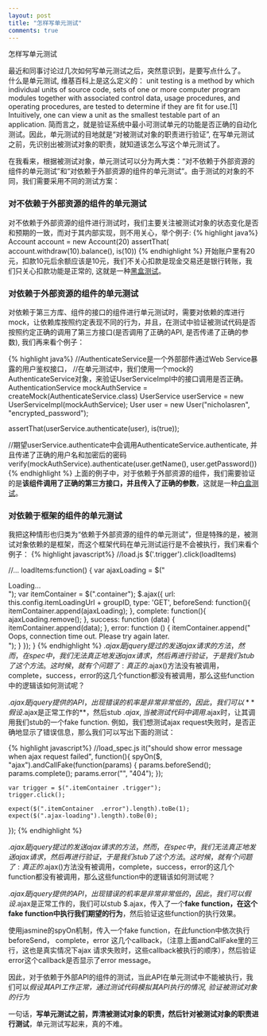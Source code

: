 ```yaml
---
layout: post
title: "怎样写单元测试"
comments: true
---
```

怎样写单元测试

最近和同事讨论过几次如何写单元测试之后，突然意识到，是要写点什么了。   
什么是单元测试, 维基百科上是这么定义的： 
    unit testing is a method by which individual units of source code, sets of one or more computer program modules together with associated control data, usage procedures, and operating procedures, are tested to determine if they are fit for use.[1] Intuitively, one can view a unit as the smallest testable part of an application. 
简而言之，就是验证系统中最小可测试单元的功能是否正确的自动化测试。因此，单元测试的目地就是“对被测试对象的职责进行验证”, 在写单元测试之前，先识别出被测试对象的职责，就知道该怎么写这个单元测试了。


在我看来，根据被测试对象，单元测试可以分为两大类：“对不依赖于外部资源的组件的单元测试”和“对依赖于外部资源的组件的单元测试”。由于测试的对象的不同，我们需要采用不同的测试方案：

### 对不依赖于外部资源的组件的单元测试
对不依赖于外部资源的组件进行测试时，我们主要关注被测试对象的状态变化是否和预期的一致，而对于其内部实现，则不用关心，举个例子:
{% highlight java%}
Account account = new Account(20)
assertThat( account.withdraw(10).balance(),  is(10))
{% endhighlight %}
开始账户里有20元，扣款10元后余额应该是10元，我们不关心扣款是现金交易还是银行转账，我们只关心扣款功能是正常的, 这就是一种[黑盒测试](http://en.wikipedia.org/wiki/Black-box_testing "黑盒测试")。


### 对依赖于外部资源的组件的单元测试
对依赖于第三方库、组件的接口的组件进行单元测试时，需要对依赖的库进行mock，让依赖库按照约定表现不同的行为，并且，在测试中验证被测试代码是否按照约定正确的调用了第三方接口(是否调用了正确的API, 是否传递了正确的参数), 我们再来看个例子：

{% highlight java%}
//AuthenticateService是一个外部部件通过Web Service暴露的用户鉴权接口，
//在单元测试中，我们使用一个mock的AuthenticateService对象，来验证UserServiceImpl中的接口调用是否正确。
AuthenticationService mockAuthService = createMock(AuthenticateService.class)
UserService userService = new UserServiceImpl(mockAuthService);
User user = new User("nicholasren", "encrypted_password");

assertThat(userService.authenticate(user), is(true));

//期望userService.authenticate中会调用AuthenticateService.authenticate, 并且传递了正确的用户名和加密后的密码
verify(mockAuthService).authenticate(user.getName(), user.getPassword())
{% endhighlight %}
上面的例子中，对于依赖于外部资源的组件，我们需要验证的是**该组件调用了正确的第三方接口，并且传入了正确的参数**，这就是一种[白盒测试](http://en.wikipedia.org/wiki/White-box_testing "白盒测试")。

### 对依赖于框架的组件的单元测试
我把这种情形也归类为“依赖于外部资源的组件的单元测试”，但是特殊的是，被测试对象依赖的是框架，而这个框架代码在单元测试运行是不会被执行，我们来看个例子：
{% highlight javascript%}
  //load.js
  $('.trigger').click(loadItems)

  //...
  loadItems:function() {
    var ajaxLoading = $("<li class='ajax-loading' style='display:block;'>Loading...</li>");
    var itemContainer = $(".container");
    $.ajax({
      url: this.config.itemLoadingUrl + groupID,
      type: 'GET',
      beforeSend: function(){
        itemContainer.append(ajaxLoading);
      },
      complete: function(){
        ajaxLoading.remove();
      },
      success: function (data) {
        itemContainer.append(data);
      },
      error: function () {
        itemContainer.append("<li class='error' style='display:block;'>Oops, connection time out. Please try again later.</li>");
      }
    });
  }
{% endhighlight %}
$.ajax 是jquery提过的发送ajax请求的方法，然而，在spec中，我们无法真正地发送ajax请求，然后再进行验证，于是我们stub了这个方法。 这时候，就有个问题了:   
真正的$.ajax()方法没有被调用，complete，success，error的这几个function都没有被调用，那么这些function中的逻辑该如何测试呢？     

$.ajax是jquery提供的API，出现错误的机率是非常非常低的，因此，我们可以**假设$.ajax是正常工作的**，然后stub $.ajax, 当被测试代码中调用$.ajax时，让其调用我们stub的一个fake function. 
例如，我们想测试ajax request失败时，是否正确地显示了错误信息，那么我们可以写出下面的测试：

{% highlight javascript%}
  //load_spec.js
  it("should show error message when ajax request failed", function(){
    spyOn($, "ajax").andCallFake(function(params) {
      params.beforeSend();
      params.complete();
      params.error("", "404");
    });
  
    var trigger = $(".itemContainer .trigger");
    trigger.click();
  
    expect($(".itemContainer  .error").length).toBe(1);
    expect($(".ajax-loading").length).toBe(0);
  });
{% endhighlight %}

$.ajax 是jquery提过的发送ajax请求的方法，然而，在spec中，我们无法真正地发送ajax请求，然后再进行验证，于是我们stub了这个方法。 这时候，就有个问题了:   
真正的$.ajax()方法没有被调用，complete，success，error的这几个function都没有被调用，那么这些function中的逻辑该如何测试呢？     

$.ajax是jquery提供的API，出现错误的机率是非常非常低的，因此，我们可以假设$.ajax是正常工作的，我们可以stub $.ajax，传入了一个**fake function，在这个fake function中执行我们期望的行为**，然后验证这些function的执行效果。   

使用jasmine的spyOn机制，传入一个fake function，在此function中依次执行 beforeSend， complete，error 这几个callback，（注意上面andCallFake里的三行，这也是真实情况下ajax 请求失败时，这些callback被执行的顺序），然后验证error这个callback是否显示了error message。

因此，对于依赖于外部API的组件的测试，当此API在单元测试中不能被执行，我们可以*假设其API工作正常，通过测试代码模拟其API执行的情况, 验证被测试对象的行为*

一句话，**写单元测试之前，弄清被测试对象的职责，然后针对被测试对象的职责进行测试**，单元测试写起来，真的不难。
